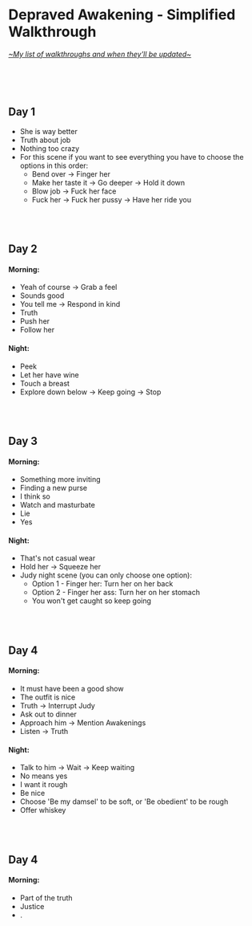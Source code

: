 # Depraved Awakening - Simplified Walkthrough
[*\~My list of walkthroughs and when they'll be updated\~*](https://www.patreon.com/maimlain)

<br>
<br>
<br>

## Day 1
- She is way better
- Truth about job
- Nothing too crazy
- For this scene if you want to see everything you have to choose the options in this order:
  - Bend over -> Finger her
  - Make her taste it -> Go deeper -> Hold it down
  - Blow job -> Fuck her face
  - Fuck her -> Fuck her pussy -> Have her ride you

<br>
<br>

## Day 2
#### Morning:
- Yeah of course -> Grab a feel
- Sounds good
- You tell me -> Respond in kind
- Truth
- Push her
- Follow her

#### Night:
- Peek
- Let her have wine
- Touch a breast
- Explore down below -> Keep going -> Stop

<br>
<br>

## Day 3
#### Morning:
- Something more inviting
- Finding a new purse
- I think so
- Watch and masturbate
- Lie
- Yes

#### Night:
- That's not casual wear
- Hold her -> Squeeze her
- Judy night scene (you can only choose one option):
  - Option 1 - Finger her: Turn her on her back
  - Option 2 - Finger her ass: Turn her on her stomach
  - You won't get caught so keep going

<br>
<br>

## Day 4
#### Morning:
- It must have been a good show
- The outfit is nice
- Truth -> Interrupt Judy
- Ask out to dinner
- Approach him -> Mention Awakenings
- Listen -> Truth

#### Night:
- Talk to him -> Wait -> Keep waiting
- No means yes
- I want it rough
- Be nice
- Choose 'Be my damsel' to be soft, or 'Be obedient' to be rough
- Offer whiskey

<br>
<br>

## Day 4
#### Morning:
- Part of the truth
- Justice
- .







